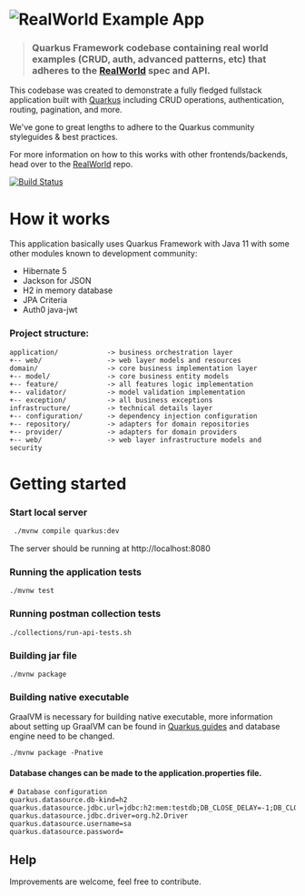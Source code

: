 # ![RealWorld Example App](quarkus-logo.png)

> ### Quarkus Framework codebase containing real world examples (CRUD, auth, advanced patterns, etc) that adheres to the [RealWorld](https://github.com/gothinkster/realworld) spec and API.

This codebase was created to demonstrate a fully fledged fullstack application built with [Quarkus](https://quarkus.io/)
including CRUD operations, authentication, routing, pagination, and more.

We've gone to great lengths to adhere to the Quarkus community styleguides & best practices.

For more information on how to this works with other frontends/backends, head over to
the [RealWorld](https://github.com/gothinkster/realworld) repo.

[![Build Status](https://travis-ci.org/diegocamara/realworld-api-quarkus.svg?branch=master)](https://travis-ci.org/diegocamara/realworld-api-quarkus)

# How it works

This application basically uses Quarkus Framework with Java 11 with some other modules known to development community:

* Hibernate 5
* Jackson for JSON
* H2 in memory database
* JPA Criteria
* Auth0 java-jwt

### Project structure:

```
application/            -> business orchestration layer
+-- web/                -> web layer models and resources
domain/                 -> core business implementation layer
+-- model/              -> core business entity models
+-- feature/            -> all features logic implementation
+-- validator/          -> model validation implementation 
+-- exception/          -> all business exceptions
infrastructure/         -> technical details layer
+-- configuration/      -> dependency injection configuration
+-- repository/         -> adapters for domain repositories
+-- provider/           -> adapters for domain providers
+-- web/                -> web layer infrastructure models and security
```

# Getting started

### Start local server

```bash
 ./mvnw compile quarkus:dev
 ```

The server should be running at http://localhost:8080

### Running the application tests

``` 
./mvnw test 
```

### Running postman collection tests

```
./collections/run-api-tests.sh
```

### Building jar file

```
./mvnw package
```

### Building native executable

GraalVM is necessary for building native executable, more information about setting up GraalVM can be found
in [Quarkus guides](https://quarkus.io/guides/)
and database engine need to be changed.

```
./mvnw package -Pnative
```

#### Database changes can be made to the application.properties file.

```properties
# Database configuration
quarkus.datasource.db-kind=h2
quarkus.datasource.jdbc.url=jdbc:h2:mem:testdb;DB_CLOSE_DELAY=-1;DB_CLOSE_ON_EXIT=FALSE
quarkus.datasource.jdbc.driver=org.h2.Driver
quarkus.datasource.username=sa
quarkus.datasource.password=
```

## Help

Improvements are welcome, feel free to contribute.